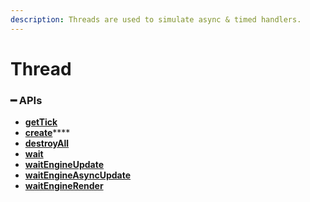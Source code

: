 ```yaml
---
description: Threads are used to simulate async & timed handlers.
---
```


# Thread

### ━ **APIs**

* ****[**getTick**](broken-reference)****
* [**create**](broken-reference)****
* ****[**destroyAll**](broken-reference)****
* ****[**wait**](broken-reference)****
* ****[**waitEngineUpdate**](broken-reference)****
* ****[**waitEngineAsyncUpdate**](broken-reference)****
* ****[**waitEngineRender**](broken-reference)****

